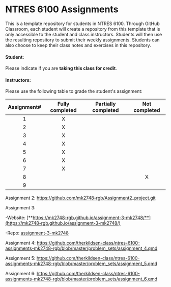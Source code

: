 # NTRES 6100 Assignments

This is a template repository for students in NTRES 6100. Through GitHub Classroom, each student will create a repository from this template that is only accessible to the student and class instructors. Students will then use the resulting repository to submit their weekly assignments. Students can also choose to keep their class notes and exercises in this repository.

#### Student:

Please indicate if you are **taking this class for credit**.

#### Instructors:

Please use the following table to grade the student's assignment:

| Assignment# | Fully completed | Partially completed | Not completed |
|:-----------:|:---------------:|:-------------------:|:-------------:|
|      1      |        X        |                     |               |
|      2      |        X        |                     |               |
|      3      |        X        |                     |               |
|      4      |        X        |                     |               |
|      5      |        X         |                    |               |
|      6      |        X         |                    |               |
|      7      |        X         |                     |               |
|      8      |                 |                     |       X        |
|      9      |                 |                     |               |

Assignment 2: <https://github.com/mk2748-rgb/Assignment2_project.git>

Assignment 3:

-Website: [**https://mk2748-rgb.github.io/assignment-3-mk2748/**](https://mk2748-rgb.github.io/assignment-3-mk2748/)

-Repo: [assignment-3-mk2748](https://github.com/mk2748-rgb/assignment-3-mk2748)

Assignment 4: <https://github.com/therkildsen-class/ntres-6100-assignments-mk2748-rgb/blob/master/problem_sets/assignment_4.qmd>

Assignment 5: <https://github.com/therkildsen-class/ntres-6100-assignments-mk2748-rgb/blob/master/problem_sets/assignment_5.qmd>

Assignment 6: <https://github.com/therkildsen-class/ntres-6100-assignments-mk2748-rgb/blob/master/problem_sets/assignment_6.qmd>
